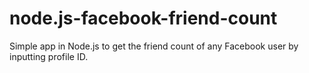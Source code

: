 node.js-facebook-friend-count
=============================

Simple app in Node.js to get the friend count of any Facebook user by inputting profile ID.
